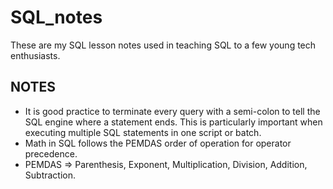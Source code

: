# SQL_notes
These are my SQL lesson notes used in teaching SQL to a few young tech enthusiasts.

## NOTES
- It is good practice to terminate every query with a semi-colon to tell the SQL engine where a statement ends.
  This is particularly important when executing multiple SQL statements in one script or batch.
- Math in SQL follows the PEMDAS order of operation for operator precedence. 
- PEMDAS => Parenthesis, Exponent, Multiplication, Division, Addition, Subtraction.
